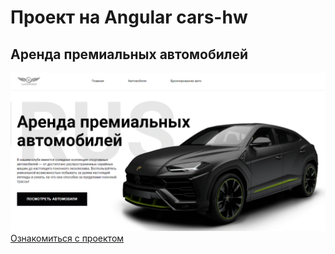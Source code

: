 # Проект на Angular cars-hw
## Аренда премиальных автомобилей
[![Ссылка](assets/img/car.png)](https://answer-0885.github.io/cars-hw/)
[Ознакомиться с проектом](https://answer-0885.github.io/cars-hw/)
